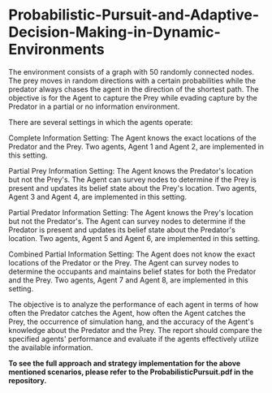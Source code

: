 # Probabilistic-Pursuit-and-Adaptive-Decision-Making-in-Dynamic-Environments

The environment consists of a graph with 50 randomly connected nodes. The prey moves in random directions with a certain probabilities while the predator always chases the agent in the direction of the shortest path. The objective is for the Agent to capture the Prey while evading capture by the Predator in a partial or no information environment.

There are several settings in which the agents operate:

Complete Information Setting: The Agent knows the exact locations of the Predator and the Prey. Two agents, Agent 1 and Agent 2, are implemented in this setting.

Partial Prey Information Setting: The Agent knows the Predator's location but not the Prey's. The Agent can survey nodes to determine if the Prey is present and updates its belief state about the Prey's location. Two agents, Agent 3 and Agent 4, are implemented in this setting.

Partial Predator Information Setting: The Agent knows the Prey's location but not the Predator's. The Agent can survey nodes to determine if the Predator is present and updates its belief state about the Predator's location. Two agents, Agent 5 and Agent 6, are implemented in this setting.

Combined Partial Information Setting: The Agent does not know the exact locations of the Predator or the Prey. The Agent can survey nodes to determine the occupants and maintains belief states for both the Predator and the Prey. Two agents, Agent 7 and Agent 8, are implemented in this setting.

The objective is to analyze the performance of each agent in terms of how often the Predator catches the Agent, how often the Agent catches the Prey, the occurrence of simulation hang, and the accuracy of the Agent's knowledge about the Predator and the Prey. The report should compare the specified agents' performance and evaluate if the agents effectively utilize the available information.

**To see the full approach and strategy implementation for the above mentioned scenarios, please refer to the ProbabilisticPursuit.pdf in the repository.**
